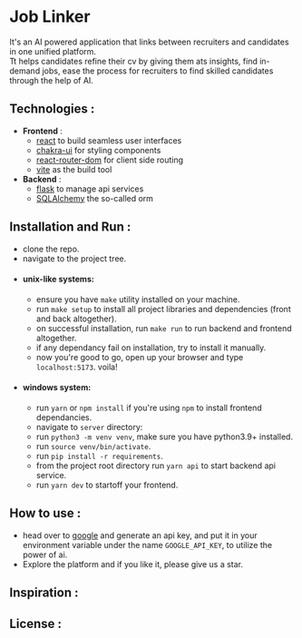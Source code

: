 # Job Linker

It's an AI powered application that links between recruiters and candidates in one unified platform.<br>
Tt helps candidates refine their cv by giving them ats insights, find in-demand jobs, ease the process for recruiters to find skilled candidates through the help of AI.

## Technologies :

- **Frontend** :
    + [react](https://react.dev/) to build seamless user interfaces
    + [chakra-ui](https://v2.chakra-ui.com/getting-started) for styling components
    + [react-router-dom](https://reactrouter.com/en/main/start/overview) for client side routing
    + [vite](https://vitejs.dev/guide/) as the build tool
- **Backend** :
    + [flask](https://flask.palletsprojects.com/en/3.0.x/) to manage api services
    + [SQLAlchemy](https://www.sqlalchemy.org/) the so-called orm

## Installation and Run :
+ clone the repo.
+ navigate to the project tree.
- #### unix-like systems:
    + ensure you have `make` utility installed on your machine.
    + run `make setup` to install all project libraries and dependencies (front and back altogether).
    + on successful installation, run `make run` to run backend and frontend altogether.
    + if any dependancy fail on installation, try to install it manually.
    + now you're good to go, open up your browser and type `localhost:5173`. voila!
+ #### windows system: 
    - run `yarn` or `npm install` if you're using `npm` to install frontend dependancies.
    - navigate to `server` directory:
    - run `python3 -m venv venv`, make sure you have python3.9+ installed.
    - run `source venv/bin/activate`.
    - run `pip install -r requirements`.
    - from the project root directory run `yarn api` to start backend api service.
    - run `yarn dev` to startoff your frontend. 

## How to use :
 + head over to [google](https://aistudio.google.com/app/apikey) and generate an api key, and put it in your environment variable under the name `GOOGLE_API_KEY`, to utilize the power of ai.
 + Explore the platform and if you like it, please give us a star.

## Inspiration :
<!-- TODO -->

## License :
